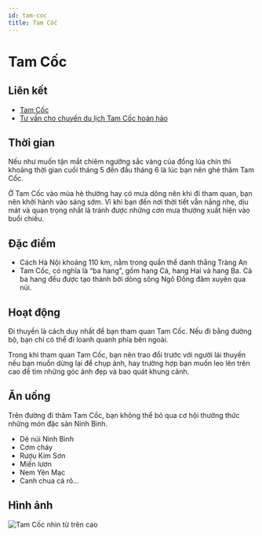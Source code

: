 ```yaml
---
id: tam-coc
title: Tam Cốc
---
```


# Tam Cốc

## Liên kết

- [Tam Cốc](https://goo.gl/maps/K8hwBt9vk9xoBHGe6)
- [Tư vấn cho chuyến du lịch Tam Cốc hoàn hảo](https://www.ivivu.com/blog/2015/11/tu-van-cho-chuyen-du-lich-tam-coc-hoan-hao/)


## Thời gian

Nếu như muốn tận mắt chiêm ngưỡng sắc vàng của đồng lúa chín thì khoảng thời gian cuối tháng 5 đến đầu tháng 6 là lúc bạn nên ghé thăm Tam Cốc.

Ở Tam Cốc vào mùa hè thường hay có mưa dông nên khi đi tham quan, bạn nên khởi hành vào sáng sớm. Vì khi bạn đến nơi thời tiết vẫn nắng nhẹ, dịu mát và quan trọng nhất là tránh được những cơn mưa thường xuất hiện vào buổi chiều.


## Đặc điểm

- Cách Hà Nội khoảng 110 km, nằm trong quần thể danh thắng Tràng An
- Tam Cốc, có nghĩa là “ba hang”, gồm hang Cả, hang Hai và hang Ba. Cả ba hang đều được tạo thành bởi dòng sông Ngô Đồng đâm xuyên qua núi.


## Hoạt động

Đi thuyền là cách duy nhất để bạn tham quan Tam Cốc. Nếu đi bằng đường bộ, bạn chỉ có thể đi loanh quanh phía bên ngoài.

Trong khi tham quan Tam Cốc, bạn nên trao đổi trước với người lái thuyền nếu bạn muốn dừng lại để chụp ảnh, hay trường hợp bạn muốn leo lên trên cao để tìm những góc ảnh đẹp và bao quát khung cảnh.



## Ăn uống

Trên đường đi thăm Tam Cốc, bạn không thể bỏ qua cơ hội thưởng thức những món đặc sản Ninh Bình. 

- Dê núi Ninh Bình
- Cơm cháy
- Rượu Kim Sơn
- Miến lươn
- Nem Yên Mạc
- Canh chua cá rô…


## Hình ảnh

![Tam Cốc nhìn từ trên cao](https://cdn3.ivivu.com/2015/11/Tu-van-cho-chuyen-du-lich-Tam-Coc-hoan-hao-ivivu-2.jpg)
